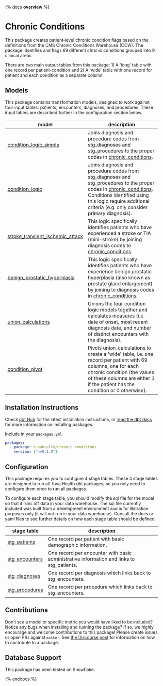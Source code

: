 {% docs __overview__ %}

# Chronic Conditions

This package creates patient-level chronic condition flags based on the definitions from the CMS Chronic Conditions Warehouse (CCW).  The package identifies and flags 69 different chronic conditions grouped into 9 clinical areas.

There are two main output tables from this package: 1) A 'long' table with one record per patient-condition and 2) A 'wide' table with one record for patient and each condition as a separate column.

## Models 
This package contains transformation models, designed to work against four input tables: patients, encounters, diagnoses, and procedures.  These input tables are described further in the configuration section below. 

| **model** | **description** |
| --------------- | -------------------- |
| [condition_logic_simple](models/chronic_conditions/condition_logic_simple.sql) | Joins diagnosis and procedure codes from stg_diagnoses and stg_procedures to the proper codes in [chronic_conditions](data/chronic_conditions.csv). |
| [condition_logic](models/chronic_conditions/condition_logic.sql) | Joins diagnosis and procedure codes from stg_diagnoses and stg_procedures to the proper codes in [chronic_conditions](data/chronic_conditions.csv).  Conditions identified using this logic require additional criteria (e.g. only consider primary diagnosis). |
| [stroke_transient_ischemic_attack](models/chronic_conditions/stroke_transient_ischemic_attack.sql) | This logic specifically identifies patients who have experienced a stroke or TIA (mini-stroke) by joining diagnosis codes to [chronic_conditions](data/chronic_conditions.csv). |
| [benign_prostatic_hyperplasia](models/chronic_conditions/benign_prostatic_hyperplasia.sql) | This logic specifically identifies patients who have experience benign prostatic hyperplasia (also known as prostate gland enlargement) by joining to diagnosis codes in [chronic_conditions](data/chronic_conditions.csv). |
| [union_calculations](models/chronic_conditions/union_calculations.sql) | Unions the four condition logic models together and calculates measures (i.e. date of onset, most recent diagnosis date, and number of distinct encounters with the diagnosis). |
| [condition_pivot](models/chronic_conditions/condition_pivot.sql) | Pivots union_calculations to create a 'wide' table, i.e. one record per patient with 69 columns, one for each chronic condition (the values of these columns are either 1 if the patient has the condition or 0 otherwise). |

## Installation Instructions
Check [dbt Hub](https://hub.getdbt.com/) for the latest installation instructions, or [read the dbt docs](https://docs.getdbt.com/docs/package-management) for more information on installing packages.

Include in your `packages.yml`

```yaml
packages:
  - package: tuvahealth/chronic_conditions
    version: [">=0.1.0"]
```

## Configuration
This package requires you to configure 4 stage tables.  These 4 stage tables are designed to run all Tuva Health dbt packages, so you only need to configure them once to run all packages.

To configure each stage table, you should modify the sql file for the model so that it runs off data in your data warehouse.  The sql file currently included was built from a development environment and is for illstration purposes only (it will not run in your data warehouse).  Consult the docs or yaml files to see further details on how each stage table should be defined.

| **stage table** | **description** |
| --------------- | -------------------- |
| [stg_patients](models/stage/stg_patients.sql) | One record per patient with basic demographic information. |
| [stg_encounters](models/stage/stg_encounters.sql) | One record per encounter with basic administrative information and links to stg_patients. |
| [stg_diagnoses](models/stage/stg_diagnoses.sql) | One record per diagnosis which links back to stg_encounters. |
| [stg_procedures](models/stage/stg_procedures.sql) | One record per procedure which links back to stg_encounters. |

## Contributions
Don't see a model or specific metric you would have liked to be included? Notice any bugs when installing 
and running the package? If so, we highly encourage and welcome contributions to this package! 
Please create issues or open PRs against `master`. See [the Discourse post](https://discourse.getdbt.com/t/contributing-to-a-dbt-package/657) for information on how to contribute to a package.

## Database Support
This package has been tested on Snowflake.


{% enddocs %}